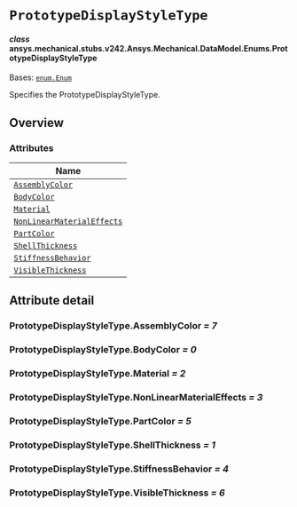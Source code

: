 # `PrototypeDisplayStyleType`

<a id="ansys.mechanical.stubs.v242.Ansys.Mechanical.DataModel.Enums.PrototypeDisplayStyleType"></a>

#### *class* ansys.mechanical.stubs.v242.Ansys.Mechanical.DataModel.Enums.PrototypeDisplayStyleType

Bases: [`enum.Enum`](https://docs.python.org/3/library/enum.html#enum.Enum)

Specifies the PrototypeDisplayStyleType.

<!-- !! processed by numpydoc !! -->

<a id="overview"></a>

## Overview

### Attributes

| Name |
| -------------------------------------------------------------------------------------------------------------------------------------------------------------------- |
| [`AssemblyColor`](#PrototypeDisplayStyleType.AssemblyColor) |
| [`BodyColor`](#PrototypeDisplayStyleType.BodyColor) |
| [`Material`](#PrototypeDisplayStyleType.Material) |
| [`NonLinearMaterialEffects`](#PrototypeDisplayStyleType.NonLinearMaterialEffects) |
| [`PartColor`](#PrototypeDisplayStyleType.PartColor) |
| [`ShellThickness`](#PrototypeDisplayStyleType.ShellThickness) |
| [`StiffnessBehavior`](#PrototypeDisplayStyleType.StiffnessBehavior) |
| [`VisibleThickness`](#PrototypeDisplayStyleType.VisibleThickness) |

<a id="attribute-detail"></a>

## Attribute detail

<a id="PrototypeDisplayStyleType.AssemblyColor"></a>

### PrototypeDisplayStyleType.AssemblyColor *= 7*

<a id="PrototypeDisplayStyleType.BodyColor"></a>

### PrototypeDisplayStyleType.BodyColor *= 0*

<a id="PrototypeDisplayStyleType.Material"></a>

### PrototypeDisplayStyleType.Material *= 2*

<a id="PrototypeDisplayStyleType.NonLinearMaterialEffects"></a>

### PrototypeDisplayStyleType.NonLinearMaterialEffects *= 3*

<a id="PrototypeDisplayStyleType.PartColor"></a>

### PrototypeDisplayStyleType.PartColor *= 5*

<a id="PrototypeDisplayStyleType.ShellThickness"></a>

### PrototypeDisplayStyleType.ShellThickness *= 1*

<a id="PrototypeDisplayStyleType.StiffnessBehavior"></a>

### PrototypeDisplayStyleType.StiffnessBehavior *= 4*

<a id="PrototypeDisplayStyleType.VisibleThickness"></a>

### PrototypeDisplayStyleType.VisibleThickness *= 6*


